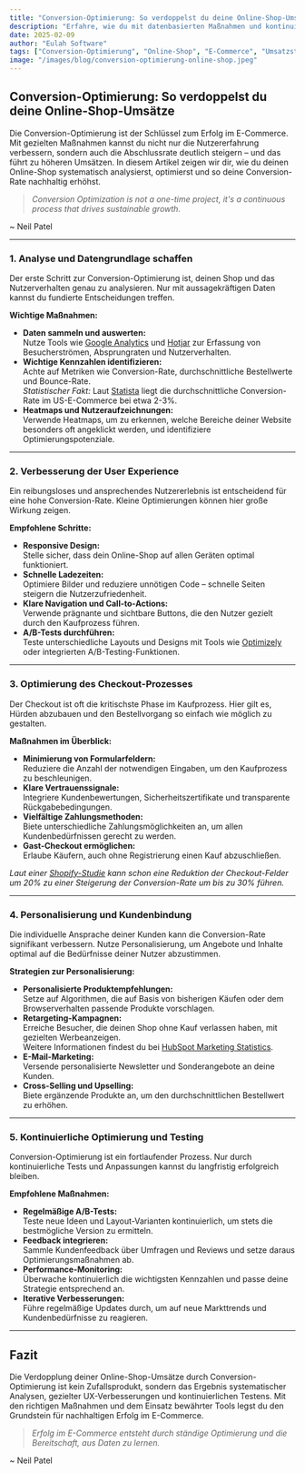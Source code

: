 ```yaml
---
title: "Conversion-Optimierung: So verdoppelst du deine Online-Shop-Umsätze"
description: "Erfahre, wie du mit datenbasierten Maßnahmen und kontinuierlichem Testing die Conversion-Rate deines Online-Shops steigerst und deine Umsätze verdoppelst – mit praktischen Tipps und statistischen Fakten."
date: 2025-02-09
author: "Eulah Software"
tags: ["Conversion-Optimierung", "Online-Shop", "E-Commerce", "Umsatzsteigerung", "Tipps"]
image: "/images/blog/conversion-optimierung-online-shop.jpeg"
---
```


## Conversion-Optimierung: So verdoppelst du deine Online-Shop-Umsätze

Die Conversion-Optimierung ist der Schlüssel zum Erfolg im E-Commerce. Mit gezielten Maßnahmen kannst du nicht nur die Nutzererfahrung verbessern, sondern auch die Abschlussrate deutlich steigern – und das führt zu höheren Umsätzen. In diesem Artikel zeigen wir dir, wie du deinen Online-Shop systematisch analysierst, optimierst und so deine Conversion-Rate nachhaltig erhöhst.

> *Conversion Optimization is not a one-time project, it's a continuous process that drives sustainable growth.*  

~  Neil Patel

---

### 1. Analyse und Datengrundlage schaffen

Der erste Schritt zur Conversion-Optimierung ist, deinen Shop und das Nutzerverhalten genau zu analysieren. Nur mit aussagekräftigen Daten kannst du fundierte Entscheidungen treffen.

**Wichtige Maßnahmen:**

- **Daten sammeln und auswerten:**  
  Nutze Tools wie [Google Analytics](https://analytics.google.com) und [Hotjar](https://www.hotjar.com) zur Erfassung von Besucherströmen, Absprungraten und Nutzerverhalten.
- **Wichtige Kennzahlen identifizieren:**  
  Achte auf Metriken wie Conversion-Rate, durchschnittliche Bestellwerte und Bounce-Rate.  
  *Statistischer Fakt:* Laut [Statista](https://www.statista.com/statistics/439558/us-online-shopper-conversion-rate/) liegt die durchschnittliche Conversion-Rate im US-E-Commerce bei etwa 2-3%.
- **Heatmaps und Nutzeraufzeichnungen:**  
  Verwende Heatmaps, um zu erkennen, welche Bereiche deiner Website besonders oft angeklickt werden, und identifiziere Optimierungspotenziale.

---

### 2. Verbesserung der User Experience

Ein reibungsloses und ansprechendes Nutzererlebnis ist entscheidend für eine hohe Conversion-Rate. Kleine Optimierungen können hier große Wirkung zeigen.

**Empfohlene Schritte:**

- **Responsive Design:**  
  Stelle sicher, dass dein Online-Shop auf allen Geräten optimal funktioniert.
- **Schnelle Ladezeiten:**  
  Optimiere Bilder und reduziere unnötigen Code – schnelle Seiten steigern die Nutzerzufriedenheit.
- **Klare Navigation und Call-to-Actions:**  
  Verwende prägnante und sichtbare Buttons, die den Nutzer gezielt durch den Kaufprozess führen.
- **A/B-Tests durchführen:**  
  Teste unterschiedliche Layouts und Designs mit Tools wie [Optimizely](https://www.optimizely.com/resources/) oder integrierten A/B-Testing-Funktionen.

---

### 3. Optimierung des Checkout-Prozesses

Der Checkout ist oft die kritischste Phase im Kaufprozess. Hier gilt es, Hürden abzubauen und den Bestellvorgang so einfach wie möglich zu gestalten.

**Maßnahmen im Überblick:**

- **Minimierung von Formularfeldern:**  
  Reduziere die Anzahl der notwendigen Eingaben, um den Kaufprozess zu beschleunigen.
- **Klare Vertrauenssignale:**  
  Integriere Kundenbewertungen, Sicherheitszertifikate und transparente Rückgabebedingungen.
- **Vielfältige Zahlungsmethoden:**  
  Biete unterschiedliche Zahlungsmöglichkeiten an, um allen Kundenbedürfnissen gerecht zu werden.
- **Gast-Checkout ermöglichen:**  
  Erlaube Käufern, auch ohne Registrierung einen Kauf abzuschließen.

*Laut einer [Shopify-Studie](https://www.shopify.com/blog/checkout-process-optimization) kann schon eine Reduktion der Checkout-Felder um 20% zu einer Steigerung der Conversion-Rate um bis zu 30% führen.*

---

### 4. Personalisierung und Kundenbindung

Die individuelle Ansprache deiner Kunden kann die Conversion-Rate signifikant verbessern. Nutze Personalisierung, um Angebote und Inhalte optimal auf die Bedürfnisse deiner Nutzer abzustimmen.

**Strategien zur Personalisierung:**

- **Personalisierte Produktempfehlungen:**  
  Setze auf Algorithmen, die auf Basis von bisherigen Käufen oder dem Browserverhalten passende Produkte vorschlagen.
- **Retargeting-Kampagnen:**  
  Erreiche Besucher, die deinen Shop ohne Kauf verlassen haben, mit gezielten Werbeanzeigen.  
  Weitere Informationen findest du bei [HubSpot Marketing Statistics](https://www.hubspot.com/marketing-statistics).
- **E-Mail-Marketing:**  
  Versende personalisierte Newsletter und Sonderangebote an deine Kunden.
- **Cross-Selling und Upselling:**  
  Biete ergänzende Produkte an, um den durchschnittlichen Bestellwert zu erhöhen.

---

### 5. Kontinuierliche Optimierung und Testing

Conversion-Optimierung ist ein fortlaufender Prozess. Nur durch kontinuierliche Tests und Anpassungen kannst du langfristig erfolgreich bleiben.

**Empfohlene Maßnahmen:**

- **Regelmäßige A/B-Tests:**  
  Teste neue Ideen und Layout-Varianten kontinuierlich, um stets die bestmögliche Version zu ermitteln.
- **Feedback integrieren:**  
  Sammle Kundenfeedback über Umfragen und Reviews und setze daraus Optimierungsmaßnahmen ab.
- **Performance-Monitoring:**  
  Überwache kontinuierlich die wichtigsten Kennzahlen und passe deine Strategie entsprechend an.
- **Iterative Verbesserungen:**  
  Führe regelmäßige Updates durch, um auf neue Markttrends und Kundenbedürfnisse zu reagieren.

---

## Fazit

Die Verdopplung deiner Online-Shop-Umsätze durch Conversion-Optimierung ist kein Zufallsprodukt, sondern das Ergebnis systematischer Analysen, gezielter UX-Verbesserungen und kontinuierlichen Testens. Mit den richtigen Maßnahmen und dem Einsatz bewährter Tools legst du den Grundstein für nachhaltigen Erfolg im E-Commerce.

> *Erfolg im E-Commerce entsteht durch ständige Optimierung und die Bereitschaft, aus Daten zu lernen.* 

~ Neil Patel
